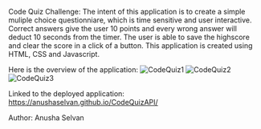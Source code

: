 Code Quiz Challenge:
The intent of this application is to create a simple muliple choice questionniare, which is time sensitive and user interactive. Correct answers give the user 10 points and every wrong answer will deduct 10 seconds from the timer. The user is able to save the highscore and clear the score in a click of a button. This application is created using HTML, CSS and Javascript.

Here is the overview of the application:
![CodeQuiz1](https://user-images.githubusercontent.com/84444052/133627961-349813b8-af82-46f8-886f-d737536fc787.PNG)
![CodeQuiz2](https://user-images.githubusercontent.com/84444052/133627984-68c92cb8-aa24-4084-bfb2-9f5765e30dd1.PNG)
![CodeQuiz3](https://user-images.githubusercontent.com/84444052/133627998-fb5abf4e-06af-4fe5-9037-5b0db87ee569.PNG)






Linked to the deployed application: https://anushaselvan.github.io/CodeQuizAPI/

Author: Anusha Selvan
